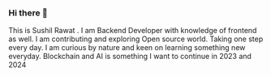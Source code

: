### Hi there 👋
This is Sushil Rawat . I am Backend Developer with knowledge of frontend as well.
I am contributing and exploring Open source world. Taking one step every day.
I am curious by nature and keen on learning something new everyday. Blockchain and AI is something I want to continue in 2023 and 2024

<!--
**rawatsushil/rawatsushil** is a ✨ _special_ ✨ repository because its `README.md` (this file) appears on your GitHub profile.

Here are some ideas to get you started:

- 🔭 I’m currently working on ...
- 🌱 I’m currently learning ...
- 👯 I’m looking to collaborate on ...
- 🤔 I’m looking for help with ...
- 💬 Ask me about ...
- 📫 How to reach me: ...
- 😄 Pronouns: ...
- ⚡ Fun fact: ...
-->

